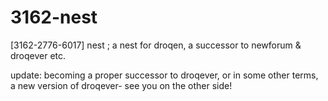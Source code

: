 # 3162-nest
[3162-2776-6017] nest ; a nest for droqen, a successor to newforum &amp; droqever etc.

update: becoming a proper successor to droqever, or in some other terms, a new version of droqever- see you on the other side!
